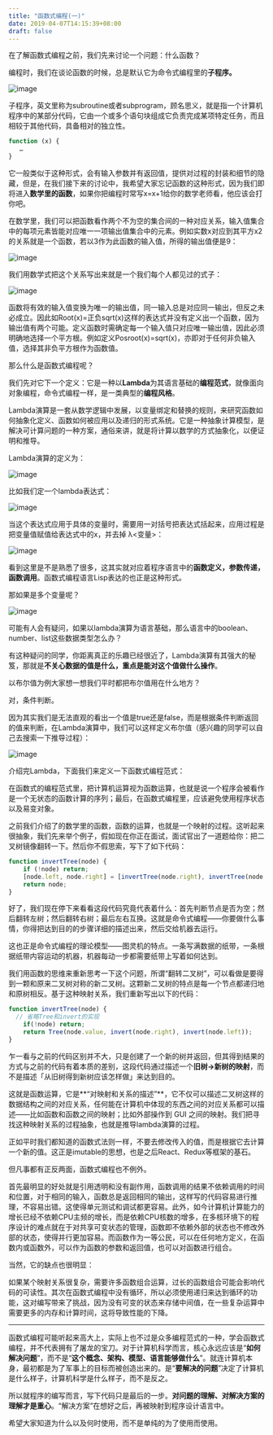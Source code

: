```yaml
---
title: "函数式编程(一)"
date: 2019-04-07T14:15:39+08:00
draft: false
---
```


在了解函数式编程之前，我们先来讨论一个问题：什么函数？

编程时，我们在谈论函数的时候，总是默认它为命令式编程里的**子程序。**

![image](/functional/image-20200407142018417.png)

子程序，英文里称为subroutine或者subprogram，顾名思义，就是指一个计算机程序中的某部分代码，它由一个或多个语句块组成它负责完成某项特定任务，而且相较于其他代码，具备相对的独立性。

```javascript
function (x) {
   …
}
```

它一般类似于这种形式，会有输入参数并有返回值，提供对过程的封装和细节的隐藏，但是，在我们接下来的讨论中，我希望大家忘记函数的这种形式，因为我们即将进入**数学里的函数**，如果你把编程时常写x=x+1给你的数学老师看，他应该会打你吧。

在数学里，我们可以把函数看作两个不为空的集合间的一种对应关系，输入值集合中的每项元素皆能对应唯一一项输出值集合中的元素。例如实数x对应到其平方x2的关系就是一个函数，若以3作为此函数的输入值，所得的输出值便是9：

![image](/functional/image-20200407142331767.png)

我们用数学式把这个关系写出来就是一个我们每个人都见过的式子：

![image](/functional/image-20200407142436016.png)

函数将有效的输入值变换为唯一的输出值，同一输入总是对应同一输出，但反之未必成立。因此如Root(x)=正负sqrt(x)这样的表达式并没有定义出一个函数，因为输出值有两个可能。定义函数时需确定每一个输入值只对应唯一输出值，因此必须明确地选择一个平方根。例如定义Posroot(x)=sqrt(x)，亦即对于任何非负输入值，选择其非负平方根作为函数值。

那么什么是函数式编程呢？

我们先对它下一个定义：它是一种以**Lambda**为其语言基础的**编程范式**，就像面向对象编程，命令式编程一样，是一类典型的**编程风格**。

Lambda演算是一套从数学逻辑中发展，以变量绑定和替换的规则，来研究函数如何抽象化定义、函数如何被应用以及递归的形式系统。它是一种抽象计算模型，是解决可计算问题的一种方案，通俗来讲，就是将计算以数学的方式抽象化，以便证明和推导。

Lambda演算的定义为：

![image](/functional/image-20200407143151599.png)

比如我们定一个lambda表达式：

![image](/functional/image-20200407143314009.png)

当这个表达式应用于具体的变量时，需要用一对括号把表达式括起来，应用过程是把变量值赋值给表达式中的x，并去掉 λ<变量>：

![image](/functional/image-20200407143405738.png)

看到这里是不是熟悉了很多，这其实就对应着程序语言中的**函数定义，参数传递，函数调用**。函数式编程语言Lisp表达的也正是这种形式。

那如果是多个变量呢？

![image](/functional/image-20200407143717049.png)

可能有人会有疑问，如果以lambda演算为语言基础，那么语言中的boolean、number、list这些数据类型怎么办？

有这种疑问的同学，你距离真正的乐趣已经很近了，Lambda演算有其强大的秘笈，那就是**不关心数据的值是什么，重点是能对这个值做什么操作**。

以布尔值为例大家想一想我们平时都把布尔值用在什么地方？

对，条件判断。

因为其实我们是无法直观的看出一个值是true还是false，而是根据条件判断返回的值来判断，在Lambda演算中，我们可以这样定义布尔值（感兴趣的同学可以自己去搜索一下推导过程）：

![image](/functional/image-20200407144303904.png)

介绍完Lambda，下面我们来定义一下函数式编程范式：

在函数式的编程范式里，把计算机运算视为函数运算，也就是说一个程序会被看作是一个无状态的函数计算的序列；最后，在函数式编程里，应该避免使用程序状态以及易变对象。

之前我们介绍了的数学里的函数，函数的运算，也就是一个映射的过程。这听起来很抽象，我们先来举个例子，假如现在你正在面试，面试官出了一道题给你：把二叉树镜像翻转一下。然后你不假思索，写下了如下代码：

```javascript
function invertTree(node) {
    if (!node) return;
    [node.left, node.right] = [invertTree(node.right), invertTree(node.left)];
    return node;
}
```

好了，我们现在停下来看看这段代码究竟代表着什么：首先判断节点是否为空；然后翻转左树；然后翻转右树；最后左右互换。这就是命令式编程——你要做什么事情，你得把达到目的的步骤详细的描述出来，然后交给机器去运行。

这也正是命令式编程的理论模型——图灵机的特点。一条写满数据的纸带，一条根据纸带内容运动的机器，机器每动一步都需要纸带上写着如何达到。

我们用函数的思维来重新思考一下这个问题，所谓“翻转二叉树”，可以看做是要得到一颗和原来二叉树对称的新二叉树。这颗新二叉树的特点是每一个节点都递归地和原树相反。基于这种映射关系，我们重新写出以下的代码：

```javascript
function invertTree(node) {
  // 省略Tree和invert的实现
    if(!node) return;
    return Tree(node.value, invert(node.right), invert(node.left));
}
```

乍一看与之前的代码区别并不大，只是创建了一个新的树并返回，但其得到结果的方式与之前的代码有着本质的差别，这段代码通过描述一个**旧树->新树的映射**，而不是描述「从旧树得到新树应该怎样做」来达到目的。

这就是函数运算，它是**“对映射和关系的描述”**，它不仅可以描述二叉树这样的数据结构之间的对应关系，任何能在计算机中体现的东西之间的对应关系都可以描述——比如函数和函数之间的映射；比如外部操作到 GUI 之间的映射。我们把寻找这种映射关系的过程抽象，也就是推导lambda演算的过程。

正如平时我们都知道的函数式法则一样，不要去修改传入的值，而是根据它去计算一个新的值。这正是imutable的思想，也是之后React、Redux等框架的基石。

但凡事都有正反两面，函数式编程也不例外。

首先最明显的好处就是引用透明和没有副作用，函数调用的结果不依赖调用的时间和位置，对于相同的输入，函数总是返回相同的输出，这样写的代码容易进行推理，不容易出错。这使得单元测试和调试都更容易。此外，如今计算机计算能力的增长已经不依赖CPU主频的增长，而是依赖CPU核数的增多，在多核环境下的程序设计的难点就在于对共享可变状态的管理，函数即不依赖外部的状态也不修改外部的状态，使得并行更加容易。而函数作为一等公民，可以在任何地方定义，在函数内或函数外，可以作为函数的参数和返回值，也可以对函数进行组合。

当然，它的缺点也很明显：

如果某个映射关系很复杂，需要许多函数组合运算，过长的函数组合可能会影响代码的可读性。其次在函数式编程中没有循环，所以必须使用递归来达到循环的功能，这对编写带来了挑战，因为没有可变的状态来存储中间值，在一些复杂运算中需要更多的内存和计算时间，这将导致性能的下降。

---

函数式编程可能听起来高大上，实际上也不过是众多编程范式的一种，学会函数式编程，并不代表拥有了屠龙的宝刀。对于计算机科学而言，核心永远应该是“**如何解决问题**”，而不是“**这个概念、架构、模型、语言能够做什么**”。就连计算机本身，最初都是为了军事上的目标而被创造出来的。是“**要解决的问题**”决定了计算机是什么样子，计算机科学是什么样子，而不是反之。

所以就程序的编写而言，写下代码只是最后的一步。**对问题的理解、对解决方案的理解才是重心**。“解决方案”在想好之后，再被映射到程序设计语言中。

希望大家知道为什么以及何时使用，而不是单纯的为了使用而使用。



